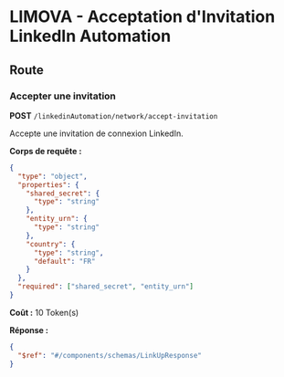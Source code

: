 # LIMOVA - Acceptation d'Invitation LinkedIn Automation

## Route

### Accepter une invitation
**POST** `/linkedinAutomation/network/accept-invitation`

Accepte une invitation de connexion LinkedIn.

**Corps de requête :**
```json
{
  "type": "object",
  "properties": {
    "shared_secret": {
      "type": "string"
    },
    "entity_urn": {
      "type": "string"
    },
    "country": {
      "type": "string",
      "default": "FR"
    }
  },
  "required": ["shared_secret", "entity_urn"]
}
```

**Coût :** 10 Token(s)

**Réponse :**
```json
{
  "$ref": "#/components/schemas/LinkUpResponse"
}
``` 
